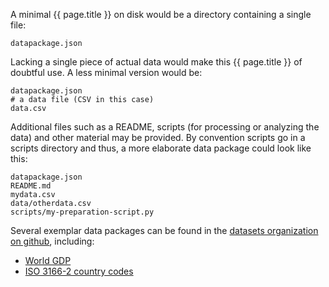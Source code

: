 A minimal {{ page.title }} on disk would be a directory containing a single file:

```
datapackage.json
```

Lacking a single piece of actual data would make this {{ page.title }} of doubtful use. A less minimal version would be:

```
datapackage.json
# a data file (CSV in this case)
data.csv
```

Additional files such as a README, scripts (for processing or analyzing the
data) and other material may be provided. By convention scripts go in a scripts
directory and thus, a more elaborate data package could look like this:

```
datapackage.json
README.md
mydata.csv
data/otherdata.csv
scripts/my-preparation-script.py
```

Several exemplar data packages can be found in the [datasets organization on github](https://github.com/datasets), including:

- [World GDP](https://github.com/datasets/gdp)
- [ISO 3166-2 country codes](https://github.com/datasets/country-codes)
